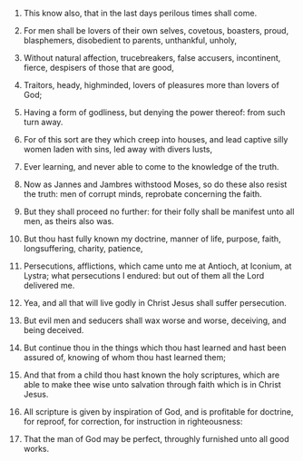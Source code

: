 1. This know also, that in the last days perilous times shall come.

2. For men shall be lovers of their own selves, covetous, boasters,
proud, blasphemers, disobedient to parents, unthankful, unholy,

3. Without natural affection, trucebreakers, false accusers, incontinent,
fierce, despisers of those that are good,

4. Traitors, heady,
highminded, lovers of pleasures more than lovers of God;

5. Having a
form of godliness, but denying the power thereof: from such turn away.

6. For of this sort are they which creep into houses, and lead
captive silly women laden with sins, led away with divers lusts,

7. Ever learning, and never able to come to the knowledge of the truth.

8. Now as Jannes and Jambres withstood Moses, so do these also resist
the truth: men of corrupt minds, reprobate concerning the faith.

9. But they shall proceed no further: for their folly shall be
manifest unto all men, as theirs also was.

10. But thou hast fully known my doctrine, manner of life, purpose,
faith, longsuffering, charity, patience,

11. Persecutions,
afflictions, which came unto me at Antioch, at Iconium, at Lystra;
what persecutions I endured: but out of them all the Lord delivered
me.

12. Yea, and all that will live godly in Christ Jesus shall suffer
persecution.

13. But evil men and seducers shall wax worse and worse, deceiving,
and being deceived.

14. But continue thou in the things which thou hast learned and hast
been assured of, knowing of whom thou hast learned them;

15. And that
from a child thou hast known the holy scriptures, which are able to
make thee wise unto salvation through faith which is in Christ Jesus.

16. All scripture is given by inspiration of God, and is profitable
for doctrine, for reproof, for correction, for instruction in
righteousness:

17. That the man of God may be perfect, throughly
furnished unto all good works.